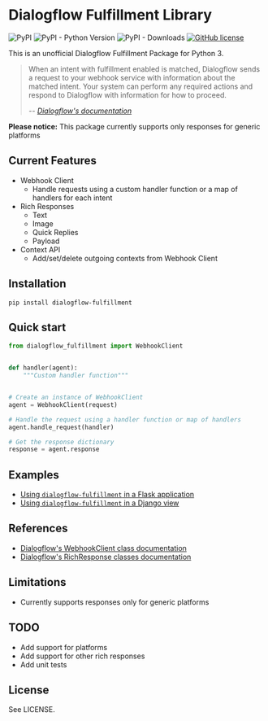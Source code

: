 # Dialogflow Fulfillment Library

![PyPI](https://img.shields.io/pypi/v/dialogflow-fulfillment)
![PyPI - Python Version](https://img.shields.io/pypi/pyversions/dialogflow-fulfillment)
![PyPI - Downloads](https://img.shields.io/pypi/dm/dialogflow-fulfillment?label=pypi%20downloads)
[![GitHub license](https://img.shields.io/github/license/gcaccaos/dialogflow-fulfillment)](https://github.com/gcaccaos/dialogflow-fulfillment/blob/master/LICENSE)

This is an unofficial Dialogflow Fulfillment Package for Python 3.

> When an intent with fulfillment enabled is matched, Dialogflow sends a request to your webhook service with information about the matched intent. Your system can perform any required actions and respond to Dialogflow with information for how to proceed.
>
> -- [*Dialogflow's documentation*](https://cloud.google.com/dialogflow/docs/fulfillment-overview)

**Please notice:** This package currently supports only responses for generic platforms

## Current Features

* Webhook Client
  * Handle requests using a custom handler function or a map of handlers for each intent
* Rich Responses
  * Text
  * Image
  * Quick Replies
  * Payload
* Context API
  * Add/set/delete outgoing contexts from Webhook Client

## Installation

```shell
pip install dialogflow-fulfillment
```

## Quick start

```python
from dialogflow_fulfillment import WebhookClient


def handler(agent):
    """Custom handler function"""


# Create an instance of WebhookClient
agent = WebhookClient(request)

# Handle the request using a handler function or map of handlers
agent.handle_request(handler)

# Get the response dictionary
response = agent.response
```

## Examples

* [Using `dialogflow-fulfillment` in a Flask application](https://github.com/gcaccaos/dialogflow-fulfillment/blob/master/samples/flask/app.py)
* [Using `dialogflow-fulfillment` in a Django view](https://github.com/gcaccaos/dialogflow-fulfillment/blob/master/samples/django/views.py)

## References

* [Dialogflow's WebhookClient class documentation](https://dialogflow.com/docs/reference/fulfillment-library/webhook-client)
* [Dialogflow's RichResponse classes documentation](https://dialogflow.com/docs/reference/fulfillment-library/rich-responses)

## Limitations

* Currently supports responses only for generic platforms

## TODO

* Add support for platforms
* Add support for other rich responses
* Add unit tests

## License

See LICENSE.
